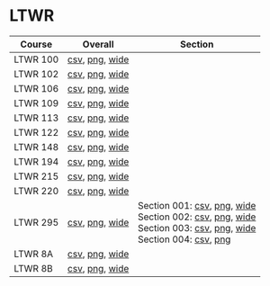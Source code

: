 # LTWR

| Course | Overall | Section |
| ------ | ------- | ------- |
| LTWR 100 | [csv](https://github.com/UCSD-Historical-Enrollment-Data/2023Fall/blob/main/overall/LTWR%20100.csv), [png](https://raw.githubusercontent.com/UCSD-Historical-Enrollment-Data/2023Fall/main/plot_overall/LTWR%20100.png), [wide](https://raw.githubusercontent.com/UCSD-Historical-Enrollment-Data/2023Fall/main/plot_overall_wide/LTWR%20100.png) |  |
| LTWR 102 | [csv](https://github.com/UCSD-Historical-Enrollment-Data/2023Fall/blob/main/overall/LTWR%20102.csv), [png](https://raw.githubusercontent.com/UCSD-Historical-Enrollment-Data/2023Fall/main/plot_overall/LTWR%20102.png), [wide](https://raw.githubusercontent.com/UCSD-Historical-Enrollment-Data/2023Fall/main/plot_overall_wide/LTWR%20102.png) |  |
| LTWR 106 | [csv](https://github.com/UCSD-Historical-Enrollment-Data/2023Fall/blob/main/overall/LTWR%20106.csv), [png](https://raw.githubusercontent.com/UCSD-Historical-Enrollment-Data/2023Fall/main/plot_overall/LTWR%20106.png), [wide](https://raw.githubusercontent.com/UCSD-Historical-Enrollment-Data/2023Fall/main/plot_overall_wide/LTWR%20106.png) |  |
| LTWR 109 | [csv](https://github.com/UCSD-Historical-Enrollment-Data/2023Fall/blob/main/overall/LTWR%20109.csv), [png](https://raw.githubusercontent.com/UCSD-Historical-Enrollment-Data/2023Fall/main/plot_overall/LTWR%20109.png), [wide](https://raw.githubusercontent.com/UCSD-Historical-Enrollment-Data/2023Fall/main/plot_overall_wide/LTWR%20109.png) |  |
| LTWR 113 | [csv](https://github.com/UCSD-Historical-Enrollment-Data/2023Fall/blob/main/overall/LTWR%20113.csv), [png](https://raw.githubusercontent.com/UCSD-Historical-Enrollment-Data/2023Fall/main/plot_overall/LTWR%20113.png), [wide](https://raw.githubusercontent.com/UCSD-Historical-Enrollment-Data/2023Fall/main/plot_overall_wide/LTWR%20113.png) |  |
| LTWR 122 | [csv](https://github.com/UCSD-Historical-Enrollment-Data/2023Fall/blob/main/overall/LTWR%20122.csv), [png](https://raw.githubusercontent.com/UCSD-Historical-Enrollment-Data/2023Fall/main/plot_overall/LTWR%20122.png), [wide](https://raw.githubusercontent.com/UCSD-Historical-Enrollment-Data/2023Fall/main/plot_overall_wide/LTWR%20122.png) |  |
| LTWR 148 | [csv](https://github.com/UCSD-Historical-Enrollment-Data/2023Fall/blob/main/overall/LTWR%20148.csv), [png](https://raw.githubusercontent.com/UCSD-Historical-Enrollment-Data/2023Fall/main/plot_overall/LTWR%20148.png), [wide](https://raw.githubusercontent.com/UCSD-Historical-Enrollment-Data/2023Fall/main/plot_overall_wide/LTWR%20148.png) |  |
| LTWR 194 | [csv](https://github.com/UCSD-Historical-Enrollment-Data/2023Fall/blob/main/overall/LTWR%20194.csv), [png](https://raw.githubusercontent.com/UCSD-Historical-Enrollment-Data/2023Fall/main/plot_overall/LTWR%20194.png), [wide](https://raw.githubusercontent.com/UCSD-Historical-Enrollment-Data/2023Fall/main/plot_overall_wide/LTWR%20194.png) |  |
| LTWR 215 | [csv](https://github.com/UCSD-Historical-Enrollment-Data/2023Fall/blob/main/overall/LTWR%20215.csv), [png](https://raw.githubusercontent.com/UCSD-Historical-Enrollment-Data/2023Fall/main/plot_overall/LTWR%20215.png), [wide](https://raw.githubusercontent.com/UCSD-Historical-Enrollment-Data/2023Fall/main/plot_overall_wide/LTWR%20215.png) |  |
| LTWR 220 | [csv](https://github.com/UCSD-Historical-Enrollment-Data/2023Fall/blob/main/overall/LTWR%20220.csv), [png](https://raw.githubusercontent.com/UCSD-Historical-Enrollment-Data/2023Fall/main/plot_overall/LTWR%20220.png), [wide](https://raw.githubusercontent.com/UCSD-Historical-Enrollment-Data/2023Fall/main/plot_overall_wide/LTWR%20220.png) |  |
| LTWR 295 | [csv](https://github.com/UCSD-Historical-Enrollment-Data/2023Fall/blob/main/overall/LTWR%20295.csv), [png](https://raw.githubusercontent.com/UCSD-Historical-Enrollment-Data/2023Fall/main/plot_overall/LTWR%20295.png), [wide](https://raw.githubusercontent.com/UCSD-Historical-Enrollment-Data/2023Fall/main/plot_overall_wide/LTWR%20295.png) | Section 001: [csv](https://github.com/UCSD-Historical-Enrollment-Data/2023Fall/blob/main/section/LTWR%20295_001.csv), [png](https://raw.githubusercontent.com/UCSD-Historical-Enrollment-Data/2023Fall/main/plot_section/LTWR%20295_001.png), [wide](https://raw.githubusercontent.com/UCSD-Historical-Enrollment-Data/2023Fall/main/plot_section_wide/LTWR%20295_001.png)<br>Section 002: [csv](https://github.com/UCSD-Historical-Enrollment-Data/2023Fall/blob/main/section/LTWR%20295_002.csv), [png](https://raw.githubusercontent.com/UCSD-Historical-Enrollment-Data/2023Fall/main/plot_section/LTWR%20295_002.png), [wide](https://raw.githubusercontent.com/UCSD-Historical-Enrollment-Data/2023Fall/main/plot_section_wide/LTWR%20295_002.png)<br>Section 003: [csv](https://github.com/UCSD-Historical-Enrollment-Data/2023Fall/blob/main/section/LTWR%20295_003.csv), [png](https://raw.githubusercontent.com/UCSD-Historical-Enrollment-Data/2023Fall/main/plot_section/LTWR%20295_003.png), [wide](https://raw.githubusercontent.com/UCSD-Historical-Enrollment-Data/2023Fall/main/plot_section_wide/LTWR%20295_003.png)<br>Section 004: [csv](https://github.com/UCSD-Historical-Enrollment-Data/2023Fall/blob/main/section/LTWR%20295_004.csv), [png](https://raw.githubusercontent.com/UCSD-Historical-Enrollment-Data/2023Fall/main/plot_section/LTWR%20295_004.png) |
| LTWR 8A | [csv](https://github.com/UCSD-Historical-Enrollment-Data/2023Fall/blob/main/overall/LTWR%208A.csv), [png](https://raw.githubusercontent.com/UCSD-Historical-Enrollment-Data/2023Fall/main/plot_overall/LTWR%208A.png), [wide](https://raw.githubusercontent.com/UCSD-Historical-Enrollment-Data/2023Fall/main/plot_overall_wide/LTWR%208A.png) |  |
| LTWR 8B | [csv](https://github.com/UCSD-Historical-Enrollment-Data/2023Fall/blob/main/overall/LTWR%208B.csv), [png](https://raw.githubusercontent.com/UCSD-Historical-Enrollment-Data/2023Fall/main/plot_overall/LTWR%208B.png), [wide](https://raw.githubusercontent.com/UCSD-Historical-Enrollment-Data/2023Fall/main/plot_overall_wide/LTWR%208B.png) |  |
